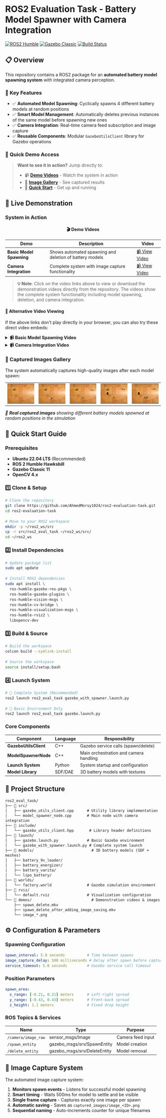 # ROS2 Evaluation Task - Battery Model Spawner with Camera Integration

[![ROS2 Humble](https://img.shields.io/badge/ROS2-Humble-brightgreen)](https://docs.ros.org/en/humble/)
[![Gazebo Classic](https://img.shields.io/badge/Gazebo-Classic-orange)](http://gazebosim.org/)
[![Build Status](https://img.shields.io/badge/Build-Passing-success)](https://github.com/AhmedMorsy1024/ros2-evaluation-task)

## 📋 Overview

This repository contains a  ROS2 package for an **automated battery model spawning system** with integrated camera perception.

### 🎯 Key Features

- ✅ **Automated Model Spawning**: Cyclically spawns 4 different battery models at random positions
- ✅ **Smart Model Management**: Automatically deletes previous instances of the same model before spawning new ones  
- ✅ **Camera Integration**: Real-time camera feed subscription and image capture
- ✅ **Reusable Components**: Modular `GazeboUtilsClient` library for Gazebo operations

### 🚀 Quick Demo Access

> **Want to see it in action?** Jump directly to:
> - 📹 [**Demo Videos**](#-demo-videos) - Watch the system in action
> - 📸 [**Image Gallery**](#-captured-images-gallery) - See captured results
> - 🏃 [**Quick Start**](#-quick-start-guide) - Get up and running

## 🎥 Live Demonstration

### System in Action

<div align="center">

#### 🎬 Demo Videos

| Demo | Description | Video |
|------|-------------|-------|
| **Basic Model Spawning** | Shows automated spawning and deletion of battery models | [📹 View Video](demos/spawn_delete.mkv) |
| **Camera Integration** | Complete system with image capture functionality | [📹 View Video](demos/spawn_delete_after_adding_image_saving.mkv) |

</div>

> **💡 Note**: Click on the video links above to view or download the demonstration videos directly from the repository. The videos show the complete system functionality including model spawning, deletion, and camera integration.

#### 🎥 Alternative Video Viewing

If the above links don't play directly in your browser, you can also try these direct video embeds:

<details>
<summary><b>📹 Basic Model Spawning Video</b></summary>
<br>

```html
<video width="800" controls>
  <source src="demos/spawn_delete.mkv" type="video/x-matroska">
  Your browser does not support the video tag. <a href="demos/spawn_delete.mkv">Download the video</a>
</video>
```

</details>

<details>
<summary><b>📹 Camera Integration Video</b></summary>
<br>

```html
<video width="800" controls>
  <source src="demos/spawn_delete_after_adding_image_saving.mkv" type="video/x-matroska">
  Your browser does not support the video tag. <a href="demos/spawn_delete_after_adding_image_saving.mkv">Download the video</a>
</video>
```

</details>

### 📸 Captured Images Gallery

The system automatically captures high-quality images after each model spawn:

<div align="center">
  <table>
    <tr>
      <td align="center">
        <img src="demos/image_0.png" width="160" alt="Battery Model 1"/>
      </td>
      <td align="center">
        <img src="demos/image_1.png" width="160" alt="Battery Model 2"/>
      </td>
      <td align="center">
        <img src="demos/image_2.png" width="160" alt="Battery Model 3"/>
      </td>
      <td align="center">
        <img src="demos/image_3.png" width="160" alt="Battery Model 4"/>
      </td>
      <td align="center">
        <img src="demos/image_4.png" width="160" alt="Battery Model 5"/>
      </td>
    </tr>
  </table>
</div>

*🤖 **Real captured images** showing different battery models spawned at random positions in the simulation*

## 🚀 Quick Start Guide

### Prerequisites

- **Ubuntu 22.04 LTS** (Recommended)
- **ROS 2 Humble Hawksbill**
- **Gazebo Classic 11**
- **OpenCV 4.x**

### 1️⃣ Clone & Setup

```bash
# Clone the repository
git clone https://github.com/AhmedMorsy1024/ros2-evaluation-task.git
cd ros2-evaluation-task

# Move to your ROS2 workspace
mkdir -p ~/ros2_ws/src
cp -r src/ros2_eval_task ~/ros2_ws/src/
cd ~/ros2_ws
```

### 2️⃣ Install Dependencies

```bash
# Update package list
sudo apt update

# Install ROS2 dependencies
sudo apt install \
  ros-humble-gazebo-ros-pkgs \
  ros-humble-gazebo-plugins \
  ros-humble-vision-msgs \
  ros-humble-cv-bridge \
  ros-humble-visualization-msgs \
  ros-humble-rviz2 \
  libopencv-dev
```

### 3️⃣ Build & Source

```bash
# Build the workspace
colcon build --symlink-install 

# Source the workspace
source install/setup.bash
```

### 4️⃣ Launch System

```bash
# 🎯 Complete System (Recommended)
ros2 launch ros2_eval_task gazebo_with_spawner.launch.py

# 🔧 Basic Environment Only
ros2 launch ros2_eval_task gazebo.launch.py
```


### Core Components

| Component | Language | Responsibility |
|-----------|----------|----------------|
| **GazeboUtilsClient** | C++ | Gazebo service calls (spawn/delete) |
| **ModelSpawnerNode** | C++ | Main orchestration and camera handling |
| **Launch System** | Python | System startup and configuration |
| **Model Library** | SDF/DAE | 3D battery models with textures |

## 📂 Project Structure

```
ros2_eval_task/
├── 📁 src/
│   ├── gazebo_utils_client.cpp      # Utility library implementation
│   └── model_spawner_node.cpp       # Main node with camera integration
├── 📁 include/
│   └── gazebo_utils_client.hpp       # Library header definitions
├── 📁 launch/
│   ├── gazebo.launch.py             # Basic Gazebo environment
│   └── gazebo_with_spawner.launch.py # Complete system launch
├── 📁 models/                          # 3D battery models (SDF + meshes)
│   ├── battery_9v_leader/
│   ├── battery_energizer/
│   ├── battery_varita/
│   └── lipo_battery/
├── 📁 worlds/
│   └── factory.world                # Gazebo simulation environment
├── 📁 rviz/
│   └── default.rviz                 # Visualization configuration
└── 📁 demos/                           # Demonstration videos & images
    ├── spawn_delete.mkv
    ├── spawn_delete_after_adding_image_saving.mkv
    └── image_*.png
```

## ⚙️ Configuration & Parameters

### Spawning Configuration
```yaml
spawn_interval: 5.0 seconds          # Time between spawns
image_capture_delay: 500 milliseconds # Delay after spawn before capture
service_timeout: 5.0 seconds         # Gazebo service call timeout
```

### Position Parameters
```yaml
spawn_area:
  x_range: [-0.21, 0.21] meters      # Left-right spread
  y_range: [-0.43, 0.43] meters      # Front-back spread  
  z_height: 1.1 meters               # Fixed drop height
```

### ROS Topics & Services
| Name | Type | Purpose |
|------|------|---------|
| `/camera/image_raw` | sensor_msgs/Image | Camera feed input |
| `/spawn_entity` | gazebo_msgs/srv/SpawnEntity | Model creation |
| `/delete_entity` | gazebo_msgs/srv/DeleteEntity | Model removal |

## 📸 Image Capture System

The automated image capture system:

1. **Monitors spawn events** - Listens for successful model spawning
2. **Smart timing** - Waits 500ms for model to settle and be visible
3. **Single frame capture** - Captures exactly one image per spawn
4. **Automatic saving** - Saves as `captured_images/image_<ID>.png`
5. **Sequential naming** - Auto-increments counter for unique filenames